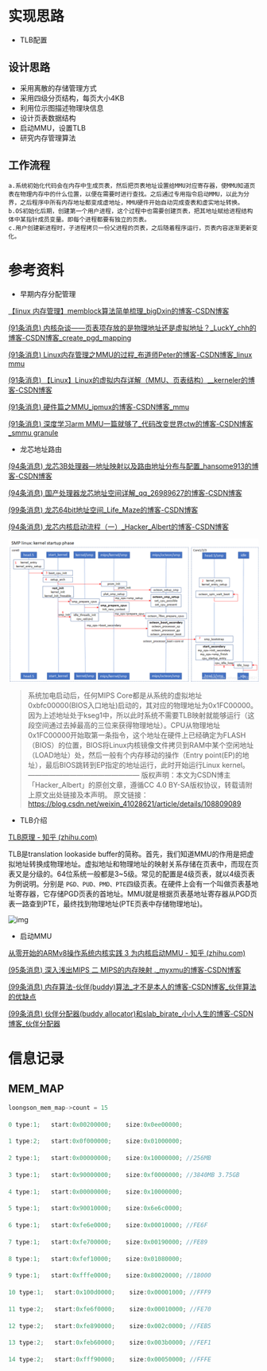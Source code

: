 # 实现思路

- TLB配置

## 设计思路

- 采用离散的存储管理方式
- 采用四级分页结构，每页大小4KB
- 利用位示图描述物理块信息
- 设计页表数据结构
- 启动MMU，设置TLB
- 研究内存管理算法

## 工作流程

    a.系统初始化代码会在内存中生成页表，然后把页表地址设置给MMU对应寄存器，使MMU知道页表在物理内存中的什么位置，以便在需要时进行查找。之后通过专用指令启动MMU，以此为分界，之后程序中所有内存地址都变成虚地址，MMU硬件开始自动完成查表和虚实地址转换。
    b.OS初始化后期，创建第一个用户进程，这个过程中也需要创建页表，把其地址赋给进程结构体中某指针成员变量。即每个进程都要有独立的页表。
    c.用户创建新进程时，子进程拷贝一份父进程的页表，之后随着程序运行，页表内容逐渐更新变化。

# 参考资料

- 早期内存分配管理

[【linux 内存管理】memblock算法简单梳理_bigDxin的博客-CSDN博客](https://blog.csdn.net/zhangwenxinzck/article/details/105307799?spm=1001.2101.3001.6650.2&utm_medium=distribute.pc_relevant.none-task-blog-2%7Edefault%7ECTRLIST%7ERate-2-105307799-blog-124286916.pc_relevant_aa_2&depth_1-utm_source=distribute.pc_relevant.none-task-blog-2%7Edefault%7ECTRLIST%7ERate-2-105307799-blog-124286916.pc_relevant_aa_2&utm_relevant_index=5)

[(91条消息) 内核杂谈——页表项存放的是物理地址还是虚拟地址？_LuckY_chh的博客-CSDN博客_create_pgd_mapping](https://blog.csdn.net/m0_37797953/article/details/113650688?spm=1001.2101.3001.6650.3&utm_medium=distribute.pc_relevant.none-task-blog-2~default~BlogCommendFromBaidu~Rate-3-113650688-blog-101612855.t0_edu_mix&depth_1-utm_source=distribute.pc_relevant.none-task-blog-2~default~BlogCommendFromBaidu~Rate-3-113650688-blog-101612855.t0_edu_mix&utm_relevant_index=4)

[(91条消息) Linux内存管理之MMU的过程_布道师Peter的博客-CSDN博客_linux mmu](https://blog.csdn.net/melody157398/article/details/106846311)

[(91条消息) 【Linux】Linux的虚拟内存详解（MMU、页表结构）__kerneler的博客-CSDN博客](https://blog.csdn.net/qq_38350702/article/details/109508057?spm=1001.2101.3001.6650.5&utm_medium=distribute.pc_relevant.none-task-blog-2~default~BlogCommendFromBaidu~Rate-5-109508057-blog-127061728.pc_relevant_3mothn_strategy_and_data_recovery&depth_1-utm_source=distribute.pc_relevant.none-task-blog-2~default~BlogCommendFromBaidu~Rate-5-109508057-blog-127061728.pc_relevant_3mothn_strategy_and_data_recovery&utm_relevant_index=10)

[(91条消息) 硬件篇之MMU_ipmux的博客-CSDN博客_mmu](https://blog.csdn.net/ipmux/article/details/19167605)

[(91条消息) 深度学习arm MMU一篇就够了_代码改变世界ctw的博客-CSDN博客_smmu granule](https://blog.csdn.net/weixin_42135087/article/details/123573475?spm=1001.2101.3001.6661.1&utm_medium=distribute.pc_relevant_t0.none-task-blog-2~default~CTRLIST~Rate-1-123573475-blog-19167605.pc_relevant_multi_platform_whitelistv3&depth_1-utm_source=distribute.pc_relevant_t0.none-task-blog-2~default~CTRLIST~Rate-1-123573475-blog-19167605.pc_relevant_multi_platform_whitelistv3&utm_relevant_index=1)

- 龙芯地址路由

[(94条消息) 龙芯3B处理器—地址映射以及路由地址分布与配置_hansome913的博客-CSDN博客](https://blog.csdn.net/hansome913/article/details/51476492)

[(94条消息) 国产处理器龙芯地址空间详解_qq_26989627的博客-CSDN博客](https://blog.csdn.net/qq_26989627/article/details/109107667?spm=1001.2101.3001.6650.4&utm_medium=distribute.pc_relevant.none-task-blog-2%7Edefault%7ECTRLIST%7ERate-4-109107667-blog-51476492.pc_relevant_multi_platform_whitelistv4&depth_1-utm_source=distribute.pc_relevant.none-task-blog-2%7Edefault%7ECTRLIST%7ERate-4-109107667-blog-51476492.pc_relevant_multi_platform_whitelistv4&utm_relevant_index=5)

[(99条消息) 龙芯64bit地址空间_Life_Maze的博客-CSDN博客](https://blog.csdn.net/Life_Maze/article/details/97916874?spm=1001.2101.3001.6650.16&utm_medium=distribute.pc_relevant.none-task-blog-2%7Edefault%7EBlogCommendFromBaidu%7ERate-16-97916874-blog-109107667.pc_relevant_aa&depth_1-utm_source=distribute.pc_relevant.none-task-blog-2%7Edefault%7EBlogCommendFromBaidu%7ERate-16-97916874-blog-109107667.pc_relevant_aa&utm_relevant_index=17)

[(94条消息) 龙芯内核启动流程（一）_Hacker_Albert的博客-CSDN博客](https://blog.csdn.net/weixin_41028621/article/details/108809089)

![1666788424798](image/memory/1666788424798.png)

> 系统加电启动后，任何MIPS Core都是从系统的虚拟地址0xbfc00000(BIOS入口地址)启动的，其对应的物理地址为0x1FC00000。因为上述地址处于kseg1中，所以此时系统不需要TLB映射就能够运行（这段空间通过去掉最高的三位来获得物理地址）。CPU从物理地址0x1FC00000开始取第一条指令，这个地址在硬件上已经确定为FLASH（BIOS）的位置，BIOS将Linux内核镜像文件拷贝到RAM中某个空闲地址（LOAD地址）处，然后一般有个内存移动的操作（Entry point(EP)的地址），最后BIOS跳转到EP指定的地址运行，此时开始运行Linux kernel。
> ————————————————
> 版权声明：本文为CSDN博主「Hacker_Albert」的原创文章，遵循CC 4.0 BY-SA版权协议，转载请附上原文出处链接及本声明。
> 原文链接：https://blog.csdn.net/weixin_41028621/article/details/108809089

- TLB介绍

[TLB原理 - 知乎 (zhihu.com)](https://zhuanlan.zhihu.com/p/108425561)

TLB是translation lookaside buffer的简称。首先，我们知道MMU的作用是把虚拟地址转换成物理地址。虚拟地址和物理地址的映射关系存储在页表中，而现在页表又是分级的。64位系统一般都是3~5级。常见的配置是4级页表，就以4级页表为例说明。分别是 `PGD、PUD、PMD、PTE`四级页表。在硬件上会有一个叫做页表基地址寄存器，它存储PGD页表的首地址。MMU就是根据页表基地址寄存器从PGD页表一路查到PTE，最终找到物理地址(PTE页表中存储物理地址)。

![img](https://pic4.zhimg.com/80/v2-70f03a91b02fe51cced8cb57fa30d84b_720w.webp)

- 启动MMU

[从零开始的ARMv8操作系统内核实践 3 为内核启动MMU - 知乎 (zhihu.com)](https://zhuanlan.zhihu.com/p/435684493)

[(95条消息) 深入浅出MIPS 二 MIPS的内存映射 ._myxmu的博客-CSDN博客](https://blog.csdn.net/myxmu/article/details/10513207?spm=1001.2101.3001.6650.2&utm_medium=distribute.pc_relevant.none-task-blog-2~default~CTRLIST~Rate-2-10513207-blog-8630681.pc_relevant_3mothn_strategy_and_data_recovery&depth_1-utm_source=distribute.pc_relevant.none-task-blog-2~default~CTRLIST~Rate-2-10513207-blog-8630681.pc_relevant_3mothn_strategy_and_data_recovery&utm_relevant_index=3)

[(99条消息) 内存算法-伙伴(buddy)算法_才不是本人的博客-CSDN博客_伙伴算法的优缺点](https://blog.csdn.net/helloworld_ptt/article/details/115599230)

[(99条消息) 伙伴分配器(buddy allocator)和slab_birate_小小人生的博客-CSDN博客_伙伴分配器](https://blog.csdn.net/u014183456/article/details/122031750?spm=1001.2101.3001.6650.9&utm_medium=distribute.pc_relevant.none-task-blog-2%7Edefault%7EBlogCommendFromBaidu%7ERate-9-122031750-blog-127184863.pc_relevant_recovery_v2&depth_1-utm_source=distribute.pc_relevant.none-task-blog-2%7Edefault%7EBlogCommendFromBaidu%7ERate-9-122031750-blog-127184863.pc_relevant_recovery_v2&utm_relevant_index=10)

# 信息记录

## MEM_MAP

```c
loongson_mem_map->count = 15

0 type:1;   start:0x00200000;    size:0x0ee00000;

1 type:2;   start:0x0f000000;    size:0x01000000;

2 type:1;   start:0x00000000;    size:0x10000000; //256MB

3 type:1;   start:0x90000000;    size:0xf0000000; //3840MB 3.75GB

4 type:1;   start:0x00000000;    size:0x10000000;

5 type:1;   start:0x90010000;    size:0x6e6c0000;

6 type:1;   start:0xfe6e0000;    size:0x00010000; //FE6F

7 type:1;   start:0xfe700000;    size:0x00190000; //FE89

8 type:1;   start:0xfef10000;    size:0x01080000;

9 type:1;   start:0xfffe0000;    size:0x80020000; //18000

10 type:1;   start:0x100d0000;    size:0x00001000; //FFF9

11 type:2;   start:0xfe6f0000;    size:0x00010000; //FE70

12 type:2;   start:0xfe890000;    size:0x002c0000; //FEB5

13 type:2;   start:0xfeb60000;    size:0x003b0000; //FEF1

14 type:2;   start:0xfff90000;    size:0x00050000; //FFFE
```
